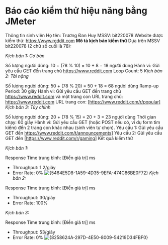 # Báo cáo kiểm thử hiệu năng bằng JMeter
Thông tin sinh viên
Họ tên: Trương Đan Huy
MSSV: bit220078
Website được kiểm thử: https://www.reddit.com
**Mô tả kịch bản kiểm thử**
Dựa trên MSSV bit220078 (2 chữ số cuối là 78):

*Kịch bản 1: Cơ bản*

Số lượng người dùng: 10 + (78 % 10) = 10 + 8 = 18 người dùng
Hành vi: Gửi yêu cầu GET đến trang chủ https://www.reddit.com
Loop Count: 5
*Kịch bản 2: Tải nặng*

Số lượng người dùng: 50 + (78 % 20) = 50 + 18 = 68 người dùng
Ramp-up Period: 30 giây
Hành vi: Gửi yêu cầu GET đến trang chủ https://www.reddit.com và một trang con 
URL trang chủ: https://www.reddit.com
URL trang con: [https://www.reddit.com/r/popular]
*Kịch bản 3: Tùy chỉnh*

Số lượng người dùng: 20 + (78 % 15) = 20 + 3 = 23 người dùng
Thời gian chạy: 60 giây
Hành vi: Gửi yêu cầu GET (hoặc POST nếu có, ví dụ form tìm kiếm) đến 2 trang con khác nhau (sinh viên tự chọn).
Yêu cầu 1: Gửi yêu cầu GET đến https://www.reddit.com/t/announcements]
Yêu cầu 2: Gửi yêu cầu GET đến [https://www.reddit.com/r/gaming] 
Kết quả kiểm thử


_Kịch bản 1:_

Response Time trung bình: [Điền giá trị] ms
- Throughput: 1.2/giây
- Error Rate: 0%
![{5464E5D8-1A59-4D35-9EFA-474C86BE0F72}](https://github.com/user-attachments/assets/1afa162e-3802-418e-9290-dfd253aaa37b)
_Kịch bản 2:_

Response Time trung bình: [Điền giá trị] ms
- Throughput: 30/giây
- Error Rate: 100%

_Kịch bản 3:_

Response Time trung bình: [Điền giá trị] ms
- Throughput: 53/giây
- Error Rate: 0%
![{8258624A-297D-4E50-8009-54219D34FBF0}](https://github.com/user-attachments/assets/a283057e-e711-465a-8312-cfb841dd93bd)
